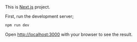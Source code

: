 This is  [Next.js](https://nextjs.org) project.



First, run the development server;

```bash
npm run dev


```

Open [http://localhost:3000](http://localhost:3000) with your browser to see the result.




